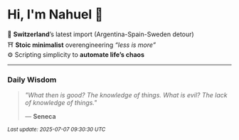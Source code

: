 # Hi, I'm Nahuel :tiger:

📍 **Switzerland**’s latest import (Argentina-Spain-Sweden detour)  
⛩️ **Stoic minimalist** overengineering *“less is more”*  
⚙️ Scripting simplicity to **automate life’s chaos**

---

### Daily Wisdom
> _"What then is good? The knowledge of things. What is evil? The lack of knowledge of things."_  
>
> — **Seneca**

<sub>*Last update: 2025-07-07 09:30:30 UTC*</sub>

